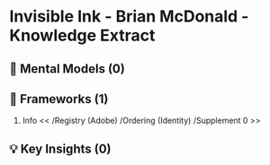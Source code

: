# Invisible Ink - Brian McDonald - Knowledge Extract

## 🧠 Mental Models (0)

## 🔧 Frameworks (1)
1. Info << /Registry (Adobe) /Ordering (Identity) /Supplement 0 >>


## 💡 Key Insights (0)
